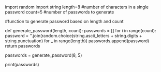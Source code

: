 import random
import string
length=8 #number of characters in a single password
count=5 #number of passwords to generate

#function to generate password based on length and count

def generate_password(length, count):
    passwords = []
    for i in range(count):
        password = ''.join(random.choice(string.ascii_letters + string.digits + string.punctuation) for _ in range(length))
        passwords.append(password)
    return passwords

passwords = generate_password(8, 5)

print(passwords)
